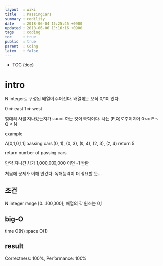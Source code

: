 ```yaml
---
layout  : wiki
title   : PassingCars
summary : codility
date    : 2018-06-04 10:25:45 +0900
updated : 2018-06-06 10:16:16 +0900
tags    : coding
toc     : true
public  : true
parent  : Coing
latex   : false
---
```

* TOC
{:toc}

# intro
N integer로 구성된 배열이 주어진다.
배열에는 오직 0/1이 있다.

0 => east
1 => west

몇대의 차를 지나갔는지가 count 하는 것이 목적이다.
차는 (P,Q)로주어지며 0<= P < Q < N

example

A[0,1,0,1,1]
passing cars (0, 1), (0, 3), (0, 4), (2, 3), (2, 4)
return 5

return number of passing cars

만약 지나간 차가 1,000,000,000 이면 -1 반환


처음에 문제가 이해 안갔다.
독해능력이 더 필요할 듯...

## 조건
N integer range [0...100,000];
배열의 각 원소는 0,1


## big-O
time O(N)
space O(1)

## result
Correctness: 100%, Performance: 100% 
